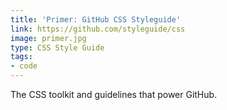 ```yaml
---
title: 'Primer: GitHub CSS Styleguide'
link: https://github.com/styleguide/css
image: primer.jpg
type: CSS Style Guide
tags:
- code
---
```


The CSS toolkit and guidelines that power GitHub.

